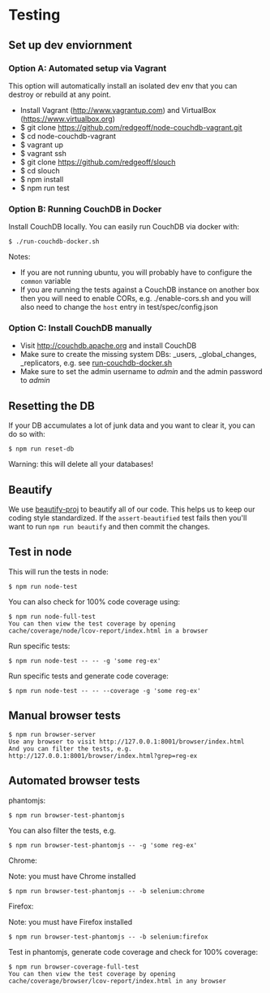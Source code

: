 # Testing

## Set up dev enviornment

### Option A: Automated setup via Vagrant

This option will automatically install an isolated dev env that you can destroy or rebuild at any point.

- Install Vagrant (http://www.vagrantup.com) and VirtualBox (https://www.virtualbox.org)
- $ git clone https://github.com/redgeoff/node-couchdb-vagrant.git
- $ cd node-couchdb-vagrant
- $ vagrant up
- $ vagrant ssh
- $ git clone https://github.com/redgeoff/slouch
- $ cd slouch
- $ npm install
- $ npm run test

### Option B: Running CouchDB in Docker

Install CouchDB locally. You can easily run CouchDB via docker with:

    $ ./run-couchdb-docker.sh

Notes:
- If you are not running ubuntu, you will probably have to configure the `common` variable
- If you are running the tests against a CouchDB instance on another box then you will need to enable CORs, e.g. ./enable-cors.sh and you will also need to change the `host` entry in test/spec/config.json

### Option C: Install CouchDB manually

- Visit http://couchdb.apache.org and install CouchDB
- Make sure to create the missing system DBs: _users, _global_changes, _replicators, e.g. see [run-couchdb-docker.sh](https://github.com/redgeoff/slouch/blob/master/run-couchdb-docker.sh#L22)
- Make sure to set the admin username to _admin_ and the admin password to _admin_

## Resetting the DB

If your DB accumulates a lot of junk data and you want to clear it, you can do so with:

    $ npm run reset-db

Warning: this will delete all your databases!


## Beautify

We use [beautify-proj](https://github.com/delta-db/beautify-proj) to beautify all of our code. This helps us to keep our coding style standardized. If the `assert-beautified` test fails then you'll want to run `npm run beautify` and then commit the changes.


## Test in node

This will run the tests in node:

    $ npm run node-test

You can also check for 100% code coverage using:

    $ npm run node-full-test
    You can then view the test coverage by opening cache/coverage/node/lcov-report/index.html in a browser

Run specific tests:

    $ npm run node-test -- -- -g 'some reg-ex'

Run specific tests and generate code coverage:

    $ npm run node-test -- -- --coverage -g 'some reg-ex'


## Manual browser tests

    $ npm run browser-server
    Use any browser to visit http://127.0.0.1:8001/browser/index.html
    And you can filter the tests, e.g. http://127.0.0.1:8001/browser/index.html?grep=reg-ex


## Automated browser tests

phantomjs:

    $ npm run browser-test-phantomjs

You can also filter the tests, e.g.

    $ npm run browser-test-phantomjs -- -g 'some reg-ex'

Chrome:

Note: you must have Chrome installed

    $ npm run browser-test-phantomjs -- -b selenium:chrome

Firefox:

Note: you must have Firefox installed

    $ npm run browser-test-phantomjs -- -b selenium:firefox

Test in phantomjs, generate code coverage and check for 100% coverage:

    $ npm run browser-coverage-full-test
    You can then view the test coverage by opening cache/coverage/browser/lcov-report/index.html in any browser
